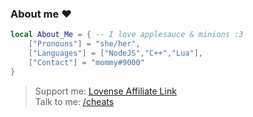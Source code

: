 ### About me ❤️

```lua
local About_Me = { -- I love applesauce & minions :3
    ["Pronouns"] = "she/her",
    ["Languages"] = ["NodeJS","C++","Lua"],
    ["Contact"] = "mommy#9000"
}
```

> Support me: [Lovense Affiliate Link](https://www.lovense.com/r/s8qaen)\
> Talk to me: [/cheats](https://discord.gg/cheats)

